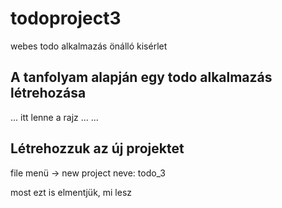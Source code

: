 # todoproject3
webes todo alkalmazás önálló kisérlet 

## A tanfolyam alapján egy todo alkalmazás létrehozása
...
itt lenne a rajz
...
...

## Létrehozzuk az új projektet
  file menü -> new project
  neve: todo_3

  most ezt is elmentjük, mi lesz


